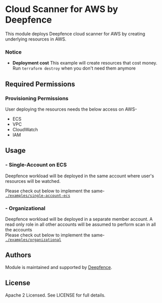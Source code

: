 # Cloud Scanner for AWS by Deepfence

This module deploys Deepfence cloud scanner for AWS by creating underlying resources in AWS.

### Notice

* **Deployment cost** This example will create resources that cost money.<br/>Run `terraform destroy` when you don't need them anymore

## Required Permissions

### Provisioning Permissions

User deploying the resources needs the below access on AWS-
- ECS 
- VPC 
- CloudWatch
- IAM

## Usage

### - Single-Account on ECS

Deepfence workload will be deployed in the same account where user's resources will be watched.

Please check out below to implement the same- <br>
[`./examples/single-account-ecs`](https://github.com/deepfence/terraform-aws-cloud-scanner/tree/main/examples/single-account-ecs)

### - Organizational

Deepfence workload will be deployed in a separate member account. A read only role in all other accounts will be assumed to perform scan in all the accounts
<br/>
Please check out below to implement the same- <br>
[`./examples/organizational`](https://github.com/deepfence/terraform-aws-cloud-scanner/tree/main/examples/organizational)

## Authors

Module is maintained and supported by [Deepfence](https://deepfence.io/).

## License

Apache 2 Licensed. See LICENSE for full details.
